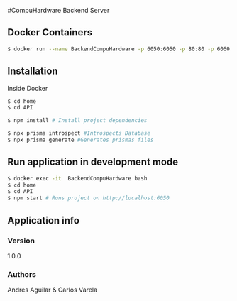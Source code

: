 #CompuHardware Backend Server

## Docker Containers

```bash
$ docker run --name BackendCompuHardware -p 6050:6050 -p 80:80 -p 6060:6060 -it -v D:\Universidad\PR-DI2021-ECommerce\API\:/home/API/ node:12 bash
```

## Installation

Inside Docker

```bash
$ cd home
$ cd API
```

```bash
$ npm install # Install project dependencies
```

```bash
$ npx prisma introspect #Introspects Database
$ npx prisma generate #Generates prismas files
```

## Run application in development mode

```bash
$ docker exec -it  BackendCompuHardware bash
$ cd home
$ cd API
$ npm start # Runs project on http://localhost:6050
```

## Application info

### Version

1.0.0

### Authors

Andres Aguilar & Carlos Varela
